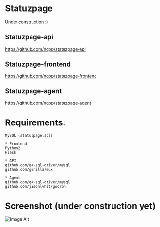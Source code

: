 # Statuzpage

Under construction :)

## Statuzpage-api
https://github.com/nopp/statuzpage-api

## Statuzpage-frontend
https://github.com/nopp/statuzpage-frontend

## Statuzpage-agent
https://github.com/nopp/statuzpage-agent

Requirements:
=============

	MySQL (statuzpage.sql)

	* Frontend
	Python2
	Flask

	* API
	github.com/go-sql-driver/mysql
	github.com/gorilla/mux
	
	* Agent
	github.com/go-sql-driver/mysql
	github.com/jasonlvhit/gocron	

Screenshot (under construction yet)
===================================
![Image Alt](http://i66.tinypic.com/2h8909h.png)
